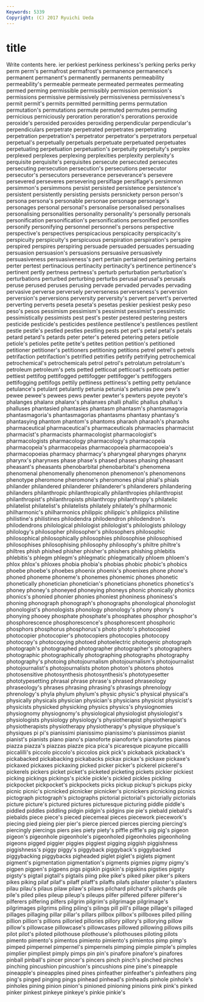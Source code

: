 ```yaml
---
Keywords: 5339 
Copyright: (C) 2017 Ryuichi Ueda
---
```


# title

Write contents here.
ier perkiest
perkiness perkiness's perking perks perky perm perm's permafrost permafrost's permanence
permanence's permanent permanent's permanently permanents permeability permeability's permeable permeate permeated
permeates permeating permed perming permissible permissibly permission permission's permissions permissive
permissively permissiveness permissiveness's permit permit's permits permitted permitting perms permutation
permutation's permutations permute permuted permutes permuting pernicious perniciously peroration peroration's
perorations peroxide peroxide's peroxided peroxides peroxiding perpendicular perpendicular's perpendiculars perpetrate
perpetrated perpetrates perpetrating perpetration perpetration's perpetrator perpetrator's perpetrators perpetual perpetual's
perpetually perpetuals perpetuate perpetuated perpetuates perpetuating perpetuation perpetuation's perpetuity perpetuity's
perplex perplexed perplexes perplexing perplexities perplexity perplexity's perquisite perquisite's perquisites
persecute persecuted persecutes persecuting persecution persecution's persecutions persecutor persecutor's persecutors
perseverance perseverance's persevere persevered perseveres persevering persiflage persiflage's persimmon persimmon's
persimmons persist persisted persistence persistence's persistent persistently persisting persists persnickety
person person's persona persona's personable personae personage personage's personages personal
personal's personalise personalised personalises personalising personalities personality personality's personally personals
personification personification's personifications personified personifies personify personifying personnel personnel's persons
perspective perspective's perspectives perspicacious perspicacity perspicacity's perspicuity perspicuity's perspicuous perspiration
perspiration's perspire perspired perspires perspiring persuade persuaded persuades persuading persuasion
persuasion's persuasions persuasive persuasively persuasiveness persuasiveness's pert pertain pertained pertaining
pertains perter pertest pertinacious pertinacity pertinacity's pertinence pertinence's pertinent pertly
pertness pertness's perturb perturbation perturbation's perturbations perturbed perturbing perturbs perusal
perusal's perusals peruse perused peruses perusing pervade pervaded pervades pervading
pervasive perverse perversely perverseness perverseness's perversion perversion's perversions perversity perversity's
pervert pervert's perverted perverting perverts peseta peseta's pesetas peskier peskiest
pesky peso peso's pesos pessimism pessimism's pessimist pessimist's pessimistic pessimistically
pessimists pest pest's pester pestered pestering pesters pesticide pesticide's pesticides
pestilence pestilence's pestilences pestilent pestle pestle's pestled pestles pestling pests
pet pet's petal petal's petals petard petard's petards peter peter's
petered petering peters petiole petiole's petioles petite petite's petites petition
petition's petitioned petitioner petitioner's petitioners petitioning petitions petrel petrel's petrels
petrifaction petrifaction's petrified petrifies petrify petrifying petrochemical petrochemical's petrochemicals petrol
petrol's petrolatum petrolatum's petroleum petroleum's pets petted petticoat petticoat's petticoats
pettier pettiest pettifog pettifogged pettifogger pettifogger's pettifoggers pettifogging pettifogs pettily
pettiness pettiness's petting petty petulance petulance's petulant petulantly petunia petunia's
petunias pew pew's pewee pewee's pewees pews pewter pewter's pewters
peyote peyote's phalanges phalanx phalanx's phalanxes phalli phallic phallus phallus's
phalluses phantasied phantasies phantasm phantasm's phantasmagoria phantasmagoria's phantasmagorias phantasms phantasy
phantasy's phantasying phantom phantom's phantoms pharaoh pharaoh's pharaohs pharmaceutical pharmaceutical's
pharmaceuticals pharmacies pharmacist pharmacist's pharmacists pharmacologist pharmacologist's pharmacologists pharmacology pharmacology's
pharmacopeia pharmacopeia's pharmacopeias pharmacopoeia pharmacopoeia's pharmacopoeias pharmacy pharmacy's pharyngeal pharynges
pharynx pharynx's pharynxes phase phase's phased phases phasing pheasant pheasant's
pheasants phenobarbital phenobarbital's phenomena phenomenal phenomenally phenomenon phenomenon's phenomenons phenotype
pheromone pheromone's pheromones phial phial's phials philander philandered philanderer philanderer's
philanderers philandering philanders philanthropic philanthropically philanthropies philanthropist philanthropist's philanthropists philanthropy
philanthropy's philatelic philatelist philatelist's philatelists philately philately's philharmonic philharmonic's philharmonics
philippic philippic's philippics philistine philistine's philistines philodendra philodendron philodendron's philodendrons
philological philologist philologist's philologists philology philology's philosopher philosopher's philosophers philosophic
philosophical philosophically philosophies philosophise philosophised philosophises philosophising philosophy philosophy's philtre
philtre's philtres phish phished phisher phisher's phishers phishing phlebitis phlebitis's
phlegm phlegm's phlegmatic phlegmatically phloem phloem's phlox phlox's phloxes phobia
phobia's phobias phobic phobic's phobics phoebe phoebe's phoebes phoenix phoenix's
phoenixes phone phone's phoned phoneme phoneme's phonemes phonemic phones phonetic
phonetically phonetician phonetician's phoneticians phonetics phonetics's phoney phoney's phoneyed phoneying
phoneys phonic phonically phonics phonics's phonied phonier phonies phoniest phoniness
phoniness's phoning phonograph phonograph's phonographs phonological phonologist phonologist's phonologists phonology
phonology's phony phony's phonying phooey phosphate phosphate's phosphates phosphor phosphor's
phosphorescence phosphorescence's phosphorescent phosphoric phosphors phosphorus phosphorus's photo photo's photocopied
photocopier photocopier's photocopiers photocopies photocopy photocopy's photocopying photoed photoelectric photogenic
photograph photograph's photographed photographer photographer's photographers photographic photographically photographing photographs
photography photography's photoing photojournalism photojournalism's photojournalist photojournalist's photojournalists photon photon's
photons photos photosensitive photosynthesis photosynthesis's phototypesetter phototypesetting phrasal phrase phrase's
phrased phraseology phraseology's phrases phrasing phrasing's phrasings phrenology phrenology's phyla
phylum phylum's physic physic's physical physical's physically physicals physician physician's
physicians physicist physicist's physicists physicked physicking physics physics's physiognomies physiognomy
physiognomy's physiological physiologist physiologist's physiologists physiology physiology's physiotherapist physiotherapist's physiotherapists
physiotherapy physiotherapy's physique physique's physiques pi pi's pianissimi pianissimo pianissimo's
pianissimos pianist pianist's pianists piano piano's pianoforte pianoforte's pianofortes pianos
piazza piazza's piazzas piazze pica pica's picaresque picayune piccalilli piccalilli's
piccolo piccolo's piccolos pick pick's pickaback pickaback's pickabacked pickabacking pickabacks
pickax pickax's pickaxe pickaxe's pickaxed pickaxes pickaxing picked picker picker's
pickerel pickerel's pickerels pickers picket picket's picketed picketing pickets pickier
pickiest picking pickings pickings's pickle pickle's pickled pickles pickling pickpocket
pickpocket's pickpockets picks pickup pickup's pickups picky picnic picnic's picnicked
picnicker picnicker's picnickers picnicking picnics pictograph pictograph's pictographs pictorial pictorial's
pictorially pictorials picture picture's pictured pictures picturesque picturing piddle piddle's
piddled piddles piddling pidgin pidgin's pidgins pie pie's piebald piebald's
piebalds piece piece's pieced piecemeal pieces piecework piecework's piecing pied
pieing pier pier's pierce pierced pierces piercing piercing's piercingly piercings
piers pies piety piety's piffle piffle's pig pig's pigeon pigeon's
pigeonhole pigeonhole's pigeonholed pigeonholes pigeonholing pigeons pigged piggier piggies piggiest
pigging piggish piggishness piggishness's piggy piggy's piggyback piggyback's piggybacked piggybacking
piggybacks pigheaded piglet piglet's piglets pigment pigment's pigmentation pigmentation's pigments
pigmies pigmy pigmy's pigpen pigpen's pigpens pigs pigskin pigskin's pigskins
pigsties pigsty pigsty's pigtail pigtail's pigtails piing pike pike's piked
piker piker's pikers pikes piking pilaf pilaf's pilaff pilaff's pilaffs
pilafs pilaster pilaster's pilasters pilau pilau's pilaus pilaw pilaw's pilaws
pilchard pilchard's pilchards pile pile's piled piles pileup pileup's pileups
pilfer pilfered pilferer pilferer's pilferers pilfering pilfers pilgrim pilgrim's pilgrimage
pilgrimage's pilgrimages pilgrims piling piling's pilings pill pill's pillage pillage's
pillaged pillages pillaging pillar pillar's pillars pillbox pillbox's pillboxes pilled
pilling pillion pillion's pillions pilloried pillories pillory pillory's pillorying pillow
pillow's pillowcase pillowcase's pillowcases pillowed pillowing pillows pills pilot pilot's
piloted pilothouse pilothouse's pilothouses piloting pilots pimento pimento's pimentos pimiento
pimiento's pimientos pimp pimp's pimped pimpernel pimpernel's pimpernels pimping pimple
pimple's pimples pimplier pimpliest pimply pimps pin pin's pinafore pinafore's
pinafores pinball pinball's pincer pincer's pincers pinch pinch's pinched pinches
pinching pincushion pincushion's pincushions pine pine's pineapple pineapple's pineapples pined
pines pinfeather pinfeather's pinfeathers ping ping's pinged pinging pings pinhead
pinhead's pinheads pinhole pinhole's pinholes pining pinion pinion's pinioned pinioning
pinions pink pink's pinked pinker pinkest pinkeye pinkeye's pinkie pinkie's
